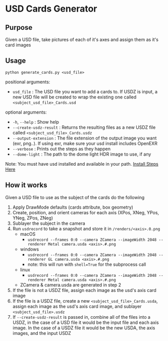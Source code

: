 # USD Cards Generator

## Purpose
Given a USD file, take pictures of each of it's axes and assign them as it's card images

## Usage

`python generate_cards.py <usd_file>`

positional arguments:
  - `usd_file` : The USD file you want to add a cards to. If USDZ is input, a new USD file will be created to wrap the existing one called `<subject_usd_file>_Cards.usd`

optional arguments:
  - `-h`, `--help` : Show help
  - `--create-usdz-result` :  Returns the resulting files as a new USDZ file called `<subject_usd_file>_Cards.usdz`
  - `--output-extension` :    The file extension of the output image you want (exr, png..). If using exr, make sure your usd install includes OpenEXR
  - `--verbose` :             Prints out the steps as they happen
  - `--dome-light` :          The path to the dome light HDR image to use, if any

  Note: You must have usd installed and available in your path. [Install Steps Here](https://github.com/PixarAnimationStudios/OpenUSD#getting-and-building-the-code)

## How it works
Given a USD file to use as the subject of the cards do the following

1. Apply DrawMode defaults (cards attribute, box geometry)
2. Create, position, and orient cameras for each axis (XPos, XNeg, YPos, YNeg, ZPos, ZNeg)
3. Sublayer the subject in the camera
4. Run `usdrecord` to take a snapshot and store it in `/renders/<axis>.0.png`
    - macOS
        - `usdrecord --frames 0:0 --camera ZCamera --imageWidth 2048 --renderer Metal camera.usda <axis>.#.png` 
    - windows
        - `usdrecord --frames 0:0 --camera ZCamera --imageWidth 2048 --renderer GL camera.usda <axis>.#.png` 
        - note: this will run with `shell=True` for the subprocess call
    - linux
        - `usdrecord --frames 0:0 --camera ZCamera --imageWidth 2048 --renderer Metal camera.usda <axis>.#.png`
    - ZCamera & camera.usda are generated in step 2
4. If the file is not a USDZ file, assign each image as the usd's axis card image
5. If the file is a USDZ file, create a new `<subject_usd_file>_Cards.usda`, assign each image as the usd's axis card image, and sublayer `<subject_usd_file>.usdz`
6. If `--create-usdz-result` is passed in, combine all of the files into a USDZ, in the case of a USD file it would be the input file and each axis image. In the case of a USDZ file it would be the new USDA, the axis images, and the input USDZ
